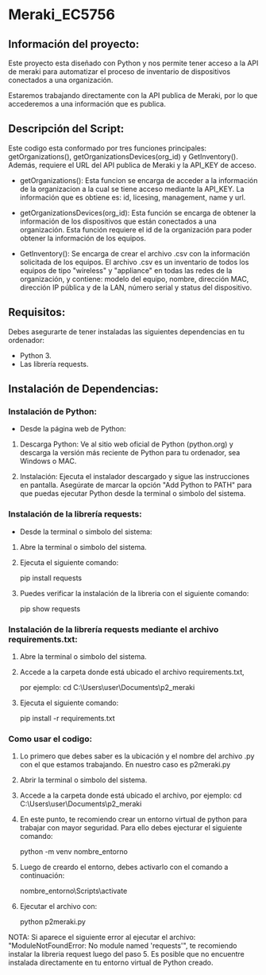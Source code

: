 # Meraki_EC5756

## Información del proyecto:

Este proyecto esta diseñado con Python y nos permite tener acceso a la API de meraki para automatizar el proceso de inventario de dispositivos conectados a una organización.

Estaremos trabajando directamente con la API publica de Meraki, por lo que accederemos a una información que es publica. 

## Descripción del Script:

Este codigo esta conformado por tres funciones principales: getOrganizations(), getOrganizationsDevices(org_id) y GetInventory(). Además, requiere el URL del API publica de Meraki y la API_KEY de acceso.

- getOrganizations(): Esta funcion se encarga de acceder a la información de la organizacion a la cual se tiene acceso mediante la API_KEY. La información que es obtiene es: id, licesing, management, name y url.

- getOrganizationsDevices(org_id): Esta función se encarga de obtener la información de los dispositivos que están conectados a una organización. Esta función requiere el id de la organización para poder obtener la información de los equipos.

- GetInventory(): Se encarga de crear el archivo .csv con la información solicitada de los equipos. El archivo .csv es un inventario de todos los equipos de tipo "wireless" y "appliance" en todas las redes de la organización, y contiene: modelo del equipo, nombre, dirección MAC, dirección IP pública y de la LAN, número serial y status del dispositivo.


## Requisitos:

Debes asegurarte de tener instaladas las siguientes dependencias en tu ordenador:

- Python 3.
- Las librería requests.

## Instalación de Dependencias:

### Instalación de Python:

- Desde la página web de Python:

1. Descarga Python: Ve al sitio web oficial de Python (python.org) y descarga la versión más reciente de Python para tu ordenador, sea Windows o MAC.

2. Instalación: Ejecuta el instalador descargado y sigue las instrucciones en pantalla. Asegúrate de marcar la opción "Add Python to PATH" para que puedas ejecutar Python desde la terminal o simbolo del sistema.

### Instalación de la librería requests:

- Desde la terminal o simbolo del sistema:
  
1. Abre la terminal o simbolo del sistema.
   
2. Ejecuta el siguiente comando:
   
   pip install requests

3. Puedes verificar la instalación de la libreria con el siguiente comando:

   pip show requests

### Instalación de la librería requests mediante el archivo requirements.txt:

1. Abre la terminal o simbolo del sistema.
   
2. Accede a la carpeta donde está ubicado el archivo requirements.txt,

   por ejemplo:  cd C:\Users\user\Documents\p2_meraki
   
4. Ejecuta el siguiente comando:
   
   pip install -r requirements.txt

### Como usar el codigo:

1. Lo primero que debes saber es la ubicación y el nombre del archivo .py con el que estamos trabajando. En nuestro caso es p2meraki.py
   
2. Abrir la terminal o simbolo del sistema.
   
3. Accede a la carpeta donde está ubicado el archivo, por ejemplo:  cd C:\Users\user\Documents\p2_meraki
   
4. En este punto, te recomiendo crear un entorno virtual de python para trabajar con mayor seguridad. Para ello debes ejecturar el siguiente comando:
   
   python -m venv nombre_entorno
   
5. Luego de creardo el entorno, debes activarlo con el comando a continuación:

   nombre_entorno\Scripts\activate

6. Ejecutar el archivo con:

    python p2meraki.py

NOTA: Si aparece el siguiente error al ejecutar el archivo: "ModuleNotFoundError: No module named 'requests'", te recomiendo instalar la libreria request luego del paso 5. Es posible que no encuentre instalada directamente en tu entorno virtual de Python creado.
